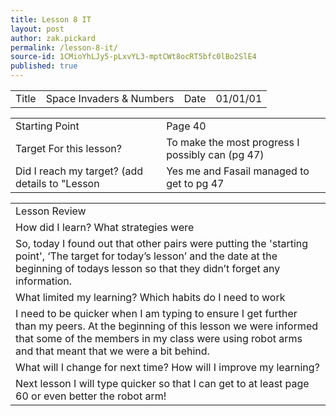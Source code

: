 ```yaml
---
title: Lesson 8 IT
layout: post
author: zak.pickard
permalink: /lesson-8-it/
source-id: 1CMioYhLJy5-pLxvYL3-mptCWt8ocRT5bfc0lBo2SlE4
published: true
---
```

<table>
  <tr>
    <td>Title</td>
    <td>Space Invaders & Numbers</td>
    <td>Date</td>
    <td>01/01/01</td>
  </tr>
</table>


<table>
  <tr>
    <td>Starting Point</td>
    <td>Page 40</td>
  </tr>
  <tr>
    <td>Target For this lesson?</td>
    <td>To make the most progress I possibly can (pg 47)</td>
  </tr>
  <tr>
    <td>Did I reach my target? 
(add details to "Lesson </td>
    <td>Yes me and Fasail managed to get to pg 47</td>
  </tr>
</table>


<table>
  <tr>
    <td>Lesson Review</td>
  </tr>
  <tr>
    <td>How did I learn? What strategies were </td>
  </tr>
  <tr>
    <td>So, today I found out that other pairs were putting the 'starting point', ‘The target for today’s lesson’ and the date at the beginning of todays lesson so that they didn’t forget any information.</td>
  </tr>
  <tr>
    <td>What limited my learning? Which habits do I need to work </td>
  </tr>
  <tr>
    <td>I need to be quicker when I am typing to ensure I get further than my peers. At the beginning of this lesson we were informed that some of the members in my class were using robot arms and that meant that we were a bit behind.</td>
  </tr>
  <tr>
    <td>What will I change for next time? How will I improve my learning?</td>
  </tr>
  <tr>
    <td>Next lesson I will type quicker so that I can get to at least page 60 or even better the robot arm!</td>
  </tr>
</table>


